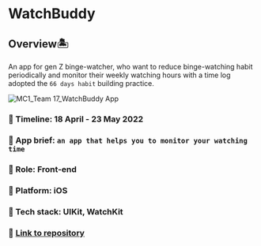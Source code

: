 # WatchBuddy

## Overview🏝 
An app for gen Z binge-watcher, who want to reduce binge-watching habit periodically and monitor their weekly watching hours with a time log adopted the `66 days habit` building practice.

![MC1_Team 17_WatchBuddy App](https://user-images.githubusercontent.com/70984049/169708098-781cccf2-7895-489b-a90c-7562d0928f06.png)


### 📅 Timeline: 18 April - 23 May 2022
### 🎯 App brief: `an app that helps you to monitor your watching time`
### 🔦 Role: Front-end
### 🚉 Platform: iOS
### 🔧 Tech stack: UIKit, WatchKit
### 🔗 [Link to repository](https://github.com/ayumutiarad/WatchBuddy)
